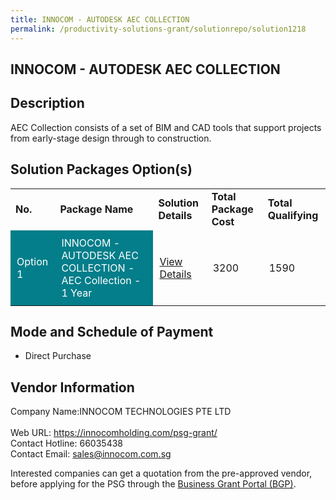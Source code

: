 ```yaml
---
title: INNOCOM - AUTODESK AEC COLLECTION
permalink: /productivity-solutions-grant/solutionrepo/solution1218
---
```


## INNOCOM - AUTODESK AEC COLLECTION

## Description

AEC Collection consists of a set of BIM and CAD tools that support projects from early-stage design through to construction.

## Solution Packages Option(s)

<table>
<tr>
<td><b>No.</b></td>
<td><b>Package Name</b></td>
<td><b>Solution Details</b></td>
<td><b>Total Package Cost</b></td>
<td><b>Total Qualifying</b></td>
</tr>
<tr>
<td style='padding: 10px; background-color: #037E8A; color: #FFFFFF;'>Option 1</td>
<td style='padding: 10px; background-color: #037E8A; color: #FFFFFF;'>INNOCOM - AUTODESK AEC COLLECTION - AEC Collection - 1 Year</td>
<td style='padding: 10px;'><a href='https://www.gobusiness.gov.sg/images/psg/Desensitised_Innocom_-_AEC_Collection_Annex_3_CR_wef_19_Nov_2020_Part_1.pdf' target='_blank'>View Details</a></td>
<td style='padding: 10px;'>3200</td>
<td style='padding: 10px;'>1590</td>
</tr>
</table>

## Mode and Schedule of Payment

 - Direct Purchase

## Vendor Information

 Company Name:INNOCOM TECHNOLOGIES PTE LTD  <br>Web URL: https://innocomholding.com/psg-grant/ <br>Contact Hotline: 66035438 <br>Contact Email: sales@innocom.com.sg <br>

Interested companies can get a quotation from the pre-approved vendor, before applying for the PSG through the <a href='https://www.businessgrants.gov.sg/' target='_blank' rel='noopener'>Business Grant Portal (BGP)</a>.

<script src="/jquery/resize-tables.js"></script>
